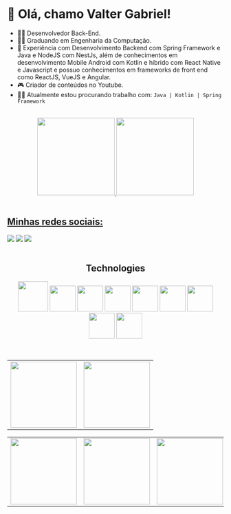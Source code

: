 # 👋 Olá, chamo Valter Gabriel!

- 👩‍💻 Desenvolvedor Back-End.
- 👨‍🎓 Graduando em Engenharia da Computação.
- 🎨 Experiência com Desenvolvimento Backend com Spring Framework e Java e NodeJS com NestJs, além de conhecimentos em desenvolvimento Mobile Android com Kotlin e híbrido com React Native e Javascript e possuo conhecimentos em frameworks de front end como ReactJS, VueJS e Angular.
- 🎮 Criador de conteúdos no Youtube.
- 👷‍♂️ Atualmente estou procurando trabalho com: ```Java | Kotlin | Spring Framework ```

<div align="center"><br>
  <a href="https://github.com/ValterGabriell">
  <img height="180em" src="https://github-readme-stats.vercel.app/api?username=ValterGabriell&show_icons=true&theme=gotham&include_all_commits=true&count_private=true"/>
  <img height="180em" src="https://github-readme-stats.vercel.app/api/top-langs/?username=ValterGabriell&layout=compact&langs_count=7&theme=gotham"/>
</div>

<div style="display: inline_block"><br> 
  <h2> Minhas redes sociais: </h2>
    <a href="https://www.youtube.com/@devgaguejante_" target="_blank"><img src="https://img.shields.io/badge/YouTube-FF0000?style=for-the-badge&logo=youtube&logoColor=white" target="_blank"></a>
    <a href="https://www.instagram.com/_v.gab/" target="_blank"><img src="https://img.shields.io/badge/-Instagram-%23E4405F?style=for-the-badge&logo=instagram&logoColor=white" target="_blank"></a>
    <a href="https://www.linkedin.com/in/valter-gabriel/" target="_blank"><img src="https://img.shields.io/badge/-LinkedIn-%230077B5?style=for-the-badge&logo=linkedin&logoColor=white" target="_blank"></a> 
</div>

<br>

<h2 align="center">Technologies</h2>
<p align="center">
<img src="https://cdn.jsdelivr.net/gh/devicons/devicon/icons/androidstudio/androidstudio-original.svg" height="70" width="70" />
<img src="https://cdn.jsdelivr.net/gh/devicons/devicon/icons/kotlin/kotlin-original.svg" height="60" width="60" />
<img src="https://cdn.jsdelivr.net/gh/devicons/devicon/icons/spring/spring-original.svg" height="60" width="60"/>
<img src="https://cdn.jsdelivr.net/gh/devicons/devicon/icons/java/java-original-wordmark.svg"  height="60" width="60" />
<img src="https://cdn.jsdelivr.net/gh/devicons/devicon/icons/nodejs/nodejs-original.svg"  height="60" width="60" />
<img src="https://cdn.jsdelivr.net/gh/devicons/devicon/icons/react/react-original.svg" height="60" width="60" />
<img src="https://cdn.jsdelivr.net/gh/devicons/devicon/icons/javascript/javascript-original.svg" height="60" width="60" />
  <img src="https://cdn.jsdelivr.net/gh/devicons/devicon/icons/vuejs/vuejs-original.svg" height="60" width="60" />
    <img src="https://cdn.jsdelivr.net/gh/devicons/devicon/icons/angularjs/angularjs-original.svg" height="60" width="60" />

<div align="center"><br>
  <table>
    <tr><td><img height="154em" src="https://github-profile-summary-cards.vercel.app/api/cards/profile-details?username=ValterGabriell&theme=github_dark"/></td><td>
    <img height="154em" src="https://github-profile-summary-cards.vercel.app/api/cards/productive-time?username=ValterGabriell&theme=github_dark"/></td></tr>
  </table>
  <table>
    <tr><td><img height="154em" src="https://github-profile-summary-cards.vercel.app/api/cards/most-commit-language?username=ValterGabriell&theme=github_dark"/></td><td>
    <img height="154em" src="https://github-profile-summary-cards.vercel.app/api/cards/repos-per-language?username=ValterGabriell&theme=github_dark"/></td><td>
    <img height="154em" src="https://github-profile-summary-cards.vercel.app/api/cards/stats?username=ValterGabriell&theme=github_dark"/></td></tr>
  </table>
</div>

